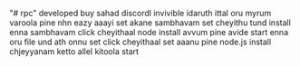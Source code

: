 "# rpc"  developed buy sahad
discordl invivible idaruth ittal oru myrum varoola 
pine nhn eazy aaayi set akane sambhavam set cheyithu tund install enna sambhavam click cheyithaal node install avvum 
pine avide start enna oru file und ath onnu set click cheyithaal set aaanu pine node.js install chjeyyanam ketto allel kitoola
 start 
